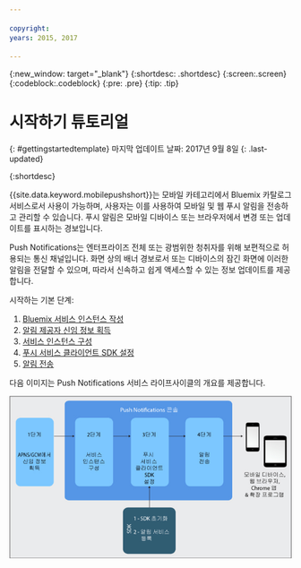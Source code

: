 ```yaml
---

copyright:
years: 2015, 2017

---
```


{:new_window: target="_blank"}
{:shortdesc: .shortdesc}
{:screen:.screen}
{:codeblock:.codeblock}
{:pre: .pre}
{:tip: .tip}

# 시작하기 튜토리얼
{: #gettingstartedtemplate}
마지막 업데이트 날짜: 2017년 9월 8일
{: .last-updated}

{:shortdesc}

{{site.data.keyword.mobilepushshort}}는 모바일 카테고리에서 Bluemix 카탈로그 서비스로서 사용이 가능하며, 사용자는 이를 사용하여 모바일 및 웹 푸시 알림을 전송하고 관리할 수 있습니다. 푸시 알림은 모바일 디바이스 또는 브라우저에서 변경 또는 업데이트를 표시하는 경보입니다.

Push Notifications는 엔터프라이즈 전체 또는 광범위한 청취자를 위해 보편적으로 허용되는 통신 채널입니다. 화면 상의 배너 경보로서 또는 디바이스의 잠긴 화면에 이러한 알림을 전달할 수 있으며, 따라서 신속하고 쉽게 액세스할 수 있는 정보 업데이트를 제공합니다.   

시작하는 기본 단계:

1. [Bluemix 서비스 인스턴스 작성](/docs/services/mobilepush/push_step_prereq.html)
1. [알림 제공자 신임 정보 획득](/docs/services/mobilepush/push_step_1.html)
1. [서비스 인스턴스 구성](/docs/services/mobilepush/push_step_2.html)
1. [푸시 서비스 클라이언트 SDK 설정](/docs/services/mobilepush/push_step_3.html)
1. [알림 전송](/docs/services/mobilepush/push_step_4.html)

다음 이미지는 Push Notifications 서비스 라이프사이클의 개요를 제공합니다.

![푸시 개요](images/push_notification_lifecycle.jpg)


  












